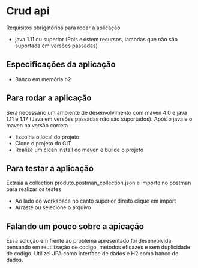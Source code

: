 # Crud api #
Requisitos obrigatórios para rodar a aplicação
- java 1.11 ou superior (Pois existem recursos, lambdas que não são suportada em versões passadas)

## Especificações da aplicação ##
- Banco em memória h2

## Para rodar a aplicação ##
Será necessário um ambiente de desenvolvimento com maven 4.0 e java 1.11 e 1.17 (Java em versões passadas não são suportados). Após o java e o maven na versão correta
- Escolha o local do projeto
- Clone o projeto do GIT
- Realize um clean install do maven e builde o projeto

## Para testar a aplicação ##
Extraia a collection produto.postman_collection.json e importe no postman para realizar os testes
- Ao lado do workspace no canto superior direito clique em import
- Arraste ou selecione o arquivo 

## Falando um pouco sobre a apicação ##
Essa solução em frente ao problema apresentado foi desenvolvida pensando em reutilização de codigo, metodos eficazes e sem duplicidade de codigo.
Utilizei JPA como interface de dados e H2 como banco de dados.
